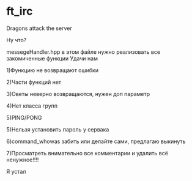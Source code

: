 # ft_irc
Dragons attack the server

Ну что?

messegeHandler.hpp в этом файле нужно реализовать все закомиченные функции
Удачи нам

1)Функцию не возвращают ошибки

2)Части функций нет

3)Оветы неверно возвращаются, нужен доп параметр

4)Нет класса групп

5)PING/PONG

5)Нельзя установить пароль у сервака

6)command_whowas забить или делайте сами, предлагаю выкинуть

7)Просматреть внимательно все комментарии и удалить всё ненужное!!!!

Я устал
